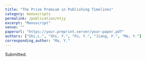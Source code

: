 ```yaml
---
title: "The Prize Premium in Publishing Timelines"
category: manuscripts
permalink: /publication/ntjy
excerpt: "Manuscript"
venue: ""
paperurl: "https://your.preprint.server/your-paper.pdf"
authors: ["Shi,L.", "Shi, Y.", "Fu, Y.", "Jiang, F.", "Ma, Y."]
corresponding_author: "Ma, Y."
---
```

  
Submitted.

<!--  
  The “citation” line below will automatically be rendered in small font on the standalone publication page,  
  so you don’t need to repeat it in the body above.  
-->
